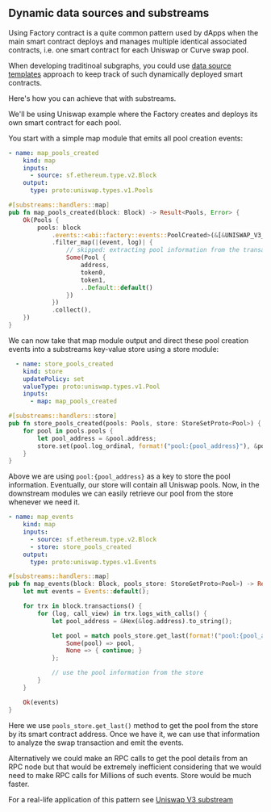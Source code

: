 ## Dynamic data sources and substreams

Using Factory contract is a quite common pattern used by dApps when the main smart contract deploys and manages multiple identical associated contracts, i.e. one smart contract for each Uniswap or Curve swap pool.

When developing traditinoal subgraphs, you could use [data source templates](https://thegraph.com/docs/en/developing/creating-a-subgraph/#data-source-templates) approach to keep track of such dynamically deployed smart contracts.

Here's how you can achieve that with substreams.

We'll be using Uniswap example where the Factory creates and deploys its own smart contract for each pool.

You start with a simple map module that emits all pool creation events:
```yaml
- name: map_pools_created
    kind: map
    inputs:
      - source: sf.ethereum.type.v2.Block
    output:
      type: proto:uniswap.types.v1.Pools
```

```rust
#[substreams::handlers::map]
pub fn map_pools_created(block: Block) -> Result<Pools, Error> {
    Ok(Pools {
        pools: block
            .events::<abi::factory::events::PoolCreated>(&[&UNISWAP_V3_FACTORY])
            .filter_map(|(event, log)| {
                // skipped: extracting pool information from the transaction
                Some(Pool {
                    address,
                    token0,
                    token1,
                    ..Default::default()
                })
            })
            .collect(),
    })
}
```

We can now take that map module output and direct these pool creation events into a substreams key-value store using a store module:
```yaml
  - name: store_pools_created
    kind: store
    updatePolicy: set
    valueType: proto:uniswap.types.v1.Pool
    inputs:
      - map: map_pools_created
```
```rust
#[substreams::handlers::store]
pub fn store_pools_created(pools: Pools, store: StoreSetProto<Pool>) {
    for pool in pools.pools {
        let pool_address = &pool.address;
        store.set(pool.log_ordinal, format!("pool:{pool_address}"), &pool);
    }
}
```

Above we are using `pool:{pool_address}` as a key to store the pool information. Eventually, our store will contain all Uniswap pools.
Now, in the downstream modules we can easily retrieve our pool from the store whenever we need it.

```yaml
- name: map_events
    kind: map
    inputs:
      - source: sf.ethereum.type.v2.Block
      - store: store_pools_created
    output:
      type: proto:uniswap.types.v1.Events
```

```rust
#[substreams::handlers::map]
pub fn map_events(block: Block, pools_store: StoreGetProto<Pool>) -> Result<Events, Error> {
    let mut events = Events::default();

    for trx in block.transactions() {
        for (log, call_view) in trx.logs_with_calls() {
            let pool_address = &Hex(&log.address).to_string();

            let pool = match pools_store.get_last(format!("pool:{pool_address}")) {
                Some(pool) => pool,
                None => { continue; }
            };

            // use the pool information from the store
        }
    }

    Ok(events)
}
```

Here we use `pools_store.get_last()` method to get the pool from the store by its smart contract address. Once we have it, we can use that information to analyze the swap transaction and emit the events.

Alternatively we could make an RPC calls to get the pool details from an RPC node but that would be extremely inefficient considering that we would need to make RPC calls for Millions of such events. Store would be much faster.

For a real-life application of this pattern see [Uniswap V3 substream](https://github.com/streamingfast/substreams-uniswap-v3)